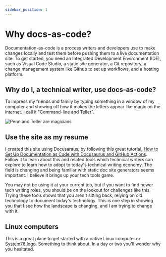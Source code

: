```yaml
---
sidebar_position: 1
---
```


# Why docs-as-code?

Documentation-as-code is a process writers and developers use to make changes locally and test them before pushing them to a live documentation site. To get started, you need an Integrated Development Environment (IDE), such as Visual Code Studio, a static site generator, a Git repository, a change management system like Github to set up workflows, and a hosting platform. 

## Why do I, a technical writer, use docs-as-code?

To impress my friends and family by typing something in a window of my computer and showing off how it makes the letters appear like magic on the internet. I call it "Command-line and Teller".

![Penn and Teller are magicians](/img/penn-teller.jpg "Command-line (aka Penn) and Teller")

## Use the site as my resume

I created this site using Docusaraus, by following this great tutorial, [How to Set Up Documentation as Code with Docusaurus and GitHub Actions](https://www.freecodecamp.org/news/set-up-docs-as-code-with-docusaurus-and-github-actions/). Follow it to learn about this and related tools which technical writers can explore to learn how to adopt to today's technical writing economy. The field is changing and being familiar with static doc site generators seems important. I believe it brings up your tech tools game.

You may not be using it at your current job, but if you want to find newer tech writing roles, you should be on the lookout for challenges like this. Trying these tools shows that you aren't sitting back, relying on old technology to document today's technology. This is one step in showing you that I see how the landscape is changing, and I am trying to change with it. 

## Linux computers

This is a great place to get started with a native Linux computer>> [System76 logo](https://system76.com/). Something to think about. In a day or two you'll wonder why you hesitated.